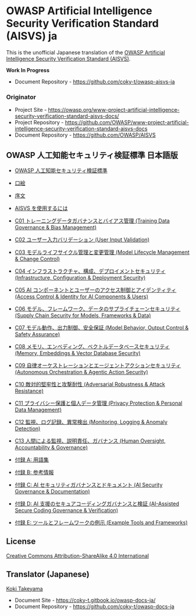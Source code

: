 # OWASP Artificial Intelligence Security Verification Standard (AISVS) ja

This is the unofficial Japanese translation of the [OWASP Artificial Intelligence Security Verification Standard (AISVS)](https://github.com/OWASP/AISVS).

**Work In Progress**

- Document Repository - <https://github.com/coky-t/owasp-aisvs-ja>

### Originator

- Project Site - <https://owasp.org/www-project-artificial-intelligence-security-verification-standard-aisvs-docs/>
- Project Repository - <https://github.com/OWASP/www-project-artificial-intelligence-security-verification-standard-aisvs-docs>
- Document Repository - <https://github.com/OWASP/AISVS>

## OWASP 人工知能セキュリティ検証標準 日本語版

* [OWASP 人工知能セキュリティ検証標準](Document/README.md)

* [口絵](Document/1.0/ja/0x01-Frontispiece.md)
* [序文](Document/1.0/ja/0x02-Preface.md)
* [AISVS を使用するには](Document/1.0/ja/0x03-Using-AISVS.md)
* [C01 トレーニングデータガバナンスとバイアス管理 (Training Data Governance & Bias Management)](Document/1.0/ja/0x10-C01-Training-Data-Governance.md)
* [C02 ユーザー入力バリデーション (User Input Validation)](Document/1.0/ja/0x10-C02-User-Input-Validation.md)
* [C03 モデルライフサイクル管理と変更管理 (Model Lifecycle Management & Change Control)](Document/1.0/ja/0x10-C03-Model-Lifecycle-Management.md)
* [C04 インフラストラクチャ、構成、デプロイメントセキュリティ (Infrastructure, Configuration & Deployment Security)](Document/1.0/ja/0x10-C04-Infrastructure.md)
* [C05 AI コンポーネントとユーザーのアクセス制御とアイデンティティ (Access Control & Identity for AI Components & Users)](Document/1.0/ja/0x10-C05-Access-Control-and-Identity.md)
* [C06 モデル、フレームワーク、データのサプライチェーンセキュリティ (Supply Chain Security for Models, Frameworks & Data)](Document/1.0/ja/0x10-C06-Supply-Chain.md)
* [C07 モデル動作、出力制御、安全保証 (Model Behavior, Output Control & Safety Assurance)](Document/1.0/ja/0x10-C07-Model-Behavior.md)
* [C08 メモリ、エンベディング、ベクトルデータベースセキュリティ (Memory, Embeddings & Vector Database Security)](Document/1.0/ja/0x10-C08-Memory-Embeddings-and-Vector-Database.md)
* [C09 自律オーケストレーションとエージェントアクションセキュリティ (Autonomous Orchestration & Agentic Action Security)](Document/1.0/ja/0x10-C09-Orchestration-and-Agentic-Action.md)
* [C10 敵対的堅牢性と攻撃耐性 (Adversarial Robustness & Attack Resistance)](Document/1.0/ja/0x10-C10-Adversarial-Robustness.md)
* [C11 プライバシー保護と個人データ管理 (Privacy Protection & Personal Data Management)](Document/1.0/ja/0x10-C11-Privacy.md)
* [C12 監視、ログ記録、異常検出 (Monitoring, Logging & Anomaly Detection)](Document/1.0/ja/0x10-C12-Monitoring-and-Logging.md)
* [C13 人間による監視、説明責任、ガバナンス (Human Oversight, Accountability & Governance)](Document/1.0/ja/0x10-C13-Human-Oversight.md)
* [付録 A: 用語集](Document/1.0/ja/0x90-Appendix-A_Glossary.md)
* [付録 B: 参考情報](Document/1.0/ja/0x91-Appendix-B_References.md)
* [付録 C: AI セキュリティガバナンスとドキュメント (AI Security Governance & Documentation)](Document/1.0/ja/0x92-Appendix-C_Governance_and_Documentation.md)
* [付録 D: AI 支援のセキュアコーディングガバナンスと検証 (AI-Assisted Secure Coding Governance & Verification)](Document/1.0/ja/0x93-Appendix-D_AI_for_Code_Generation.md)
* [付録 E: ツールとフレームワークの例示 (Example Tools and Frameworks)](Document/1.0/ja/0x94-Appendix-E_Example_Tools_and_Frameworks.md)

## License

[Creative Commons Attribution-ShareAlike 4.0 International](https://creativecommons.org/licenses/by-sa/4.0/)

## Translator (Japanese)

[Koki Takeyama](https://github.com/coky-t)

- Document Site - <https://coky-t.gitbook.io/owasp-docs-ja/>
- Document Repository - <https://github.com/coky-t/owasp-docs-ja>

